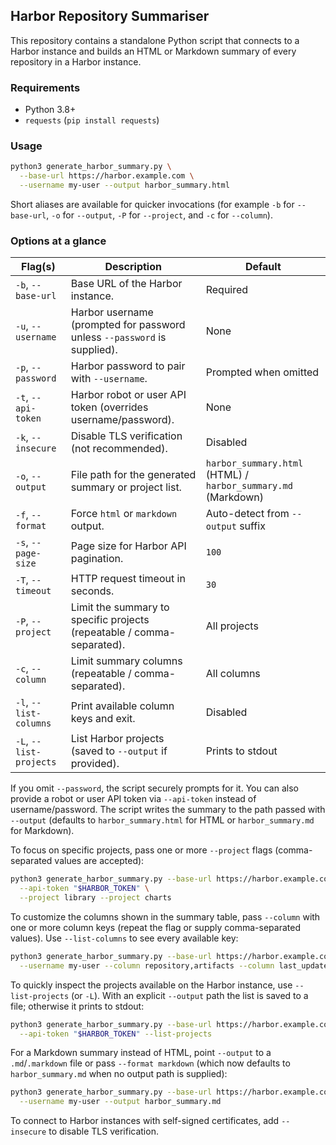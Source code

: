 ## Harbor Repository Summariser

This repository contains a standalone Python script that connects to a Harbor instance and builds an HTML or Markdown summary of every repository in a Harbor instance.

### Requirements

- Python 3.8+  
- `requests` (`pip install requests`)

### Usage

```bash
python3 generate_harbor_summary.py \
  --base-url https://harbor.example.com \
  --username my-user --output harbor_summary.html
```

Short aliases are available for quicker invocations (for example `-b` for `--base-url`, `-o` for `--output`, `-P` for `--project`, and `-c` for `--column`).

### Options at a glance

| Flag(s) | Description | Default |
| ------- | ----------- | ------- |
| `-b`, `--base-url` | Base URL of the Harbor instance. | Required |
| `-u`, `--username` | Harbor username (prompted for password unless `--password` is supplied). | None |
| `-p`, `--password` | Harbor password to pair with `--username`. | Prompted when omitted |
| `-t`, `--api-token` | Harbor robot or user API token (overrides username/password). | None |
| `-k`, `--insecure` | Disable TLS verification (not recommended). | Disabled |
| `-o`, `--output` | File path for the generated summary or project list. | `harbor_summary.html` (HTML) / `harbor_summary.md` (Markdown) |
| `-f`, `--format` | Force `html` or `markdown` output. | Auto-detect from `--output` suffix |
| `-s`, `--page-size` | Page size for Harbor API pagination. | `100` |
| `-T`, `--timeout` | HTTP request timeout in seconds. | `30` |
| `-P`, `--project` | Limit the summary to specific projects (repeatable / comma-separated). | All projects |
| `-c`, `--column` | Limit summary columns (repeatable / comma-separated). | All columns |
| `-l`, `--list-columns` | Print available column keys and exit. | Disabled |
| `-L`, `--list-projects` | List Harbor projects (saved to `--output` if provided). | Prints to stdout |

If you omit `--password`, the script securely prompts for it. You can also provide a robot or user API token via `--api-token` instead of username/password. The script writes the summary to the path passed with `--output` (defaults to `harbor_summary.html` for HTML or `harbor_summary.md` for Markdown).

To focus on specific projects, pass one or more `--project` flags (comma-separated values are accepted):

```bash
python3 generate_harbor_summary.py --base-url https://harbor.example.com \
  --api-token "$HARBOR_TOKEN" \
  --project library --project charts
```

To customize the columns shown in the summary table, pass `--column` with one or more column keys (repeat the flag or supply comma-separated values). Use `--list-columns` to see every available key:

```bash
python3 generate_harbor_summary.py --base-url https://harbor.example.com \
  --username my-user --column repository,artifacts --column last_updated
```

To quickly inspect the projects available on the Harbor instance, use `--list-projects` (or `-L`). With an explicit `--output` path the list is saved to a file; otherwise it prints to stdout:

```bash
python3 generate_harbor_summary.py --base-url https://harbor.example.com \
  --api-token "$HARBOR_TOKEN" --list-projects
```

For a Markdown summary instead of HTML, point `--output` to a `.md`/`.markdown` file or pass `--format markdown` (which now defaults to `harbor_summary.md` when no output path is supplied):

```bash
python3 generate_harbor_summary.py --base-url https://harbor.example.com \
  --username my-user --output harbor_summary.md
```

To connect to Harbor instances with self-signed certificates, add `--insecure` to disable TLS verification.
